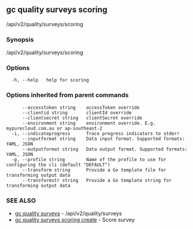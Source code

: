 ## gc quality surveys scoring

/api/v2/quality/surveys/scoring

### Synopsis

/api/v2/quality/surveys/scoring

### Options

```
  -h, --help   help for scoring
```

### Options inherited from parent commands

```
      --accesstoken string    accessToken override
      --clientid string       clientId override
      --clientsecret string   clientSecret override
      --environment string    environment override. E.g. mypurecloud.com.au or ap-southeast-2
  -i, --indicateprogress      Trace progress indicators to stderr
      --inputformat string    Data input format. Supported formats: YAML, JSON
      --outputformat string   Data output format. Supported formats: YAML, JSON
  -p, --profile string        Name of the profile to use for configuring the cli (default "DEFAULT")
      --transform string      Provide a Go template file for transforming output data
      --transformstr string   Provide a Go template string for transforming output data
```

### SEE ALSO

* [gc quality surveys](gc_quality_surveys.html)	 - /api/v2/quality/surveys
* [gc quality surveys scoring create](gc_quality_surveys_scoring_create.html)	 - Score survey



